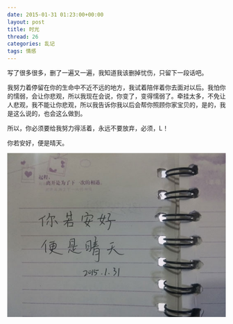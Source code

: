 ```yaml
---
date: 2015-01-31 01:23:00+00:00
layout: post
title: 时光
thread: 26
categories: 乱记
tags: 情感
---
```


写了很多很多，删了一遍又一遍，我知道我该删掉忧伤，只留下一段话吧。

我努力着停留在你的生命中不近不远的地方，我试着陪伴着你去面对以后。我怕你的懦弱，会让你悲观，所以我现在会说，你变了，变得懦弱了。牵挂太多，不免让人悲观，我不能让你悲观，所以我告诉你我以后会帮你照顾你家宝贝的，是的，我是这么说的，也会这么做到。

所以，你必须要给我努力得活着，永远不要放弃，必须，L！

你若安好，便是晴天。

![long-time-to-live](../assets/img/2015013101.jpg)


